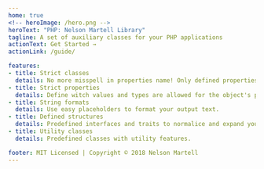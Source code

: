 ```yaml
---
home: true
<!-- heroImage: /hero.png -->
heroText: "PHP: Nelson Martell Library"
tagline: A set of auxiliary classes for your PHP applications
actionText: Get Started →
actionLink: /guide/

features:
- title: Strict classes
  details: No more misspell in properties name! Only defined properties in its class are allowed for an object.  
- title: Strict properties
  details: Define witch values and types are allowed for the object's properties.
- title: String formats
  details: Use easy placeholders to format your output text.
- title: Defined structures
  details: Predefined interfaces and traits to normalice and expand your classes.
- title: Utility classes
  details: Predefined classes with utility features.

footer: MIT Licensed | Copyright © 2018 Nelson Martell
---
```

